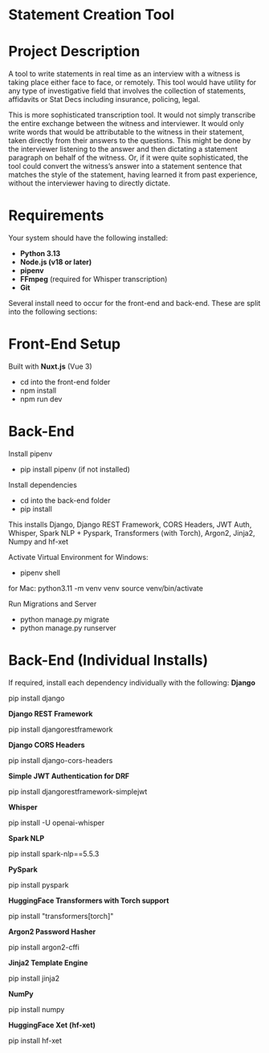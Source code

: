 # Statement Creation Tool

# Project Description
A tool to write statements in real time as an interview with a witness is taking place either face to face, or remotely. This tool would have utility for any type of investigative field that involves the collection of statements, affidavits or Stat Decs including insurance, policing, legal.

This is more sophisticated transcription tool. It would not simply transcribe the entire exchange between the witness and interviewer. It would only write words that would be attributable to the witness in their statement, taken directly from their answers to the questions. This might be done by the interviewer listening to the answer and then dictating a statement paragraph on behalf of the witness. Or, if it were quite sophisticated, the tool could convert the witness’s answer into a statement sentence that matches the style of the statement, having learned it from past experience, without the interviewer having to directly dictate.

# Requirements

Your system should have the following installed:

- **Python 3.13**
- **Node.js (v18 or later)**
- **pipenv**
- **FFmpeg** (required for Whisper transcription)
- **Git**

Several install need to occur for the front-end and back-end. These are split into the following sections:

# Front-End Setup

Built with **Nuxt.js** (Vue 3)

- cd into the front-end folder
- npm install
- npm run dev

# Back-End
Install pipenv
- pip install pipenv (if not installed)

Install dependencies 
- cd into the back-end folder
- pip install

This installs Django, Django REST Framework, CORS Headers, JWT Auth, Whisper, Spark NLP + Pyspark, Transformers (with Torch), Argon2, Jinja2, Numpy and hf-xet

Activate Virtual Environment
for Windows:
- pipenv shell

for Mac:
python3.11 -m venv venv
source venv/bin/activate

Run Migrations and Server
- python manage.py migrate
- python manage.py runserver

# Back-End (Individual Installs)
If required, install each dependency individually with the following:
**Django**

pip install django

**Django REST Framework**

pip install djangorestframework

**Django CORS Headers**

pip install django-cors-headers

**Simple JWT Authentication for DRF**

pip install djangorestframework-simplejwt

**Whisper**

pip install -U openai-whisper

**Spark NLP**

pip install spark-nlp==5.5.3

**PySpark**

pip install pyspark

**HuggingFace Transformers with Torch support**

pip install "transformers[torch]"

**Argon2 Password Hasher**

pip install argon2-cffi

**Jinja2 Template Engine**

pip install jinja2

**NumPy**

pip install numpy

**HuggingFace Xet (hf-xet)**

pip install hf-xet



